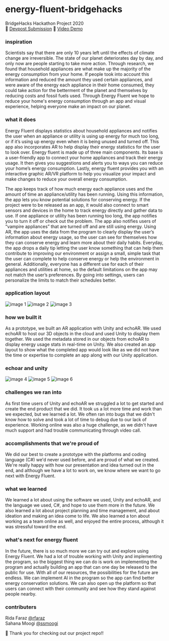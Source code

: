 # energy-fluent-bridgehacks
BridgeHacks Hackathon Project 2020 \
🔗 [Devpost Submission](https://devpost.com/software/energy-fluent)
🎥 [Video Demo](https://youtu.be/OmRMiAzd9U8)

### inspiration
Scientists say that there are only 10 years left until the effects of climate change are irreversible. The state of our planet deteriorates day by day, and only now are people starting to take more action. Through research, we found that household appliances are what make up the majority of the energy consumption from your home. If people took into account this information and reduced the amount they used certain appliances, and were aware of the energy each appliance in their home consumed, they could take action for the betterment of the planet and themselves by reducing costs and fossil fuels used. Through Energy Fluent we hope to reduce your home's energy consumption through an app and visual experience, helping everyone make an impact on our planet.

### what it does
Energy Fluent displays statistics about household appliances and notifies the user when an appliance or utility is using up energy for much too long, or if it’s using up energy even when it is being unused and turned off. This app also incorporates AR to help display their energy statistics for the user to look over. Energy fluent is made up of three main components. Its base is a user-friendly app to connect your home appliances and track their energy usage. It then gives you suggestions and alerts you to ways you can reduce your home’s energy consumption. Lastly, energy fluent provides you with an interactive graphic AR/VR platform to help you visualize your impact and make changes to reduce your overall energy consumption.

The app keeps track of how much energy each appliance uses and the amount of time an appliance/utility has been running. Using this information, the app lets you know potential solutions for conserving energy. If the project were to be released as an app, it would also connect to smart sensors and devices in the home to track energy directly and gather data to use. If one appliance or utility has been running too long, the app notifies you to turn it off or check out the problem. The app also notifies users of “vampire appliances” that are turned off and are still using energy. Using AR, the app uses the data from the program to clearly display the user’s information about energy usage, so the user can see for themselves how they can conserve energy and learn more about their daily habits. Everyday, the app drops a daily tip letting the user know something that can help them contribute to improving our environment or assign a small, simple task that the user can complete to help conserve energy or help the environment in general. Additionally, everyone has a different use for each of their appliances and utilities at home, so the default limitations on the app may not match the user’s preferences. By going into settings, users can personalize the limits to match their schedules better.

### application layout
![image 1](https://challengepost-s3-challengepost.netdna-ssl.com/photos/production/software_photos/001/158/427/datas/gallery.jpg)
![image 2](https://challengepost-s3-challengepost.netdna-ssl.com/photos/production/software_photos/001/158/429/datas/original.png)
![image 3](https://challengepost-s3-challengepost.netdna-ssl.com/photos/production/software_photos/001/158/584/datas/gallery.jpg)

### how we built it
As a prototype, we built an AR application with Unity and echoAR. We used echoAR to host our 3D objects in the cloud and used Unity to display them together. We used the metadata stored in our objects from echoAR to display energy usage stats in real-time on Unity. We also created an app layout to show what the completed app would look like as we did not have the time or expertise to complete an app along with our Unity application.

### echoar and unity
![image 4](https://challengepost-s3-challengepost.netdna-ssl.com/photos/production/software_photos/001/158/585/datas/gallery.jpg)
![image 5](https://challengepost-s3-challengepost.netdna-ssl.com/photos/production/software_photos/001/158/586/datas/original.PNG)
![image 6](https://challengepost-s3-challengepost.netdna-ssl.com/photos/production/software_photos/001/158/587/datas/original.PNG)

### challenges we ran into
As first time users of Unity and echoAR we struggled a lot to get started and create the end product that we did. It took us a lot more time and work than we expected, but we learned a lot. We often ran into bugs that we didn't know how to solve and took a lot of time to debug due to our lack of experience. Working online was also a huge challenge, as we didn't have much support and had trouble communicating through video call.

### accomplishments that we're proud of
We did our best to create a prototype with the platforms and coding language (C#) we'd never used before, and are proud of what we created. We're really happy with how our presentation and idea turned out in the end, and although we have a lot to work on, we know where we want to go next with Energy Fluent.

### what we learned
We learned a lot about using the software we used, Unity and echoAR, and the language we used, C#, and hope to use them more in the future. We also learned a lot about project planning and time management, and about ideation and making an idea come to life. We also learned a ton about working as a team online as well, and enjoyed the entire process, although it was stressful toward the end.

### what's next for energy fluent
In the future, there is so much more we can try out and explore using Energy Fluent. We had a lot of trouble working with Unity and implementing the program, so the biggest thing we can do is work on implementing the program and actually building an app that can one day be released to the public for use. With all of our resources, the possibilities for the future are endless. We can implement AI in the program so the app can find better energy conservation solutions. We can also open up the platform so that users can connect with their community and see how they stand against people nearby.

### contributers
Rida Faraz [@rfaraz](https://github.com/rfaraz) \
Sahana Moogi [@ssmoogi](https://github.com/ssmoogi)


🌱 Thank you for checking out our project repo!!
